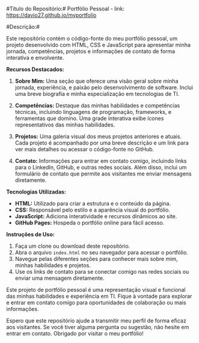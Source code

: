 #Título do Repositório:# Portfólio Pessoal - link: https://davio27.github.io/myportfolio

#Descrição:#

Este repositório contém o código-fonte do meu portfólio pessoal, um projeto desenvolvido com HTML, CSS e JavaScript para apresentar minha jornada, competências, projetos e informações de contato de forma interativa e envolvente.

**Recursos Destacados:**

1. **Sobre Mim:** Uma seção que oferece uma visão geral sobre minha jornada, experiência, e paixão pelo desenvolvimento de software. Inclui uma breve biografia e minha especialização em tecnologias de TI.

2. **Competências:** Destaque das minhas habilidades e competências técnicas, incluindo linguagens de programação, frameworks, e ferramentas que domino. Uma grade interativa exibe ícones representativos das minhas habilidades.

3. **Projetos:** Uma galeria visual dos meus projetos anteriores e atuais. Cada projeto é acompanhado por uma breve descrição e um link para ver mais detalhes ou acessar o código-fonte no GitHub.

4. **Contato:** Informações para entrar em contato comigo, incluindo links para o LinkedIn, GitHub, e outras redes sociais. Além disso, inclui um formulário de contato que permite aos visitantes me enviar mensagens diretamente.

**Tecnologias Utilizadas:**

- **HTML:** Utilizado para criar a estrutura e o conteúdo da página.
- **CSS:** Responsável pelo estilo e a aparência visual do portfólio.
- **JavaScript:** Adiciona interatividade e recursos dinâmicos ao site.
- **GitHub Pages:** Hospeda o portfólio online para fácil acesso.

**Instruções de Uso:**

1. Faça um clone ou download deste repositório.
2. Abra o arquivo `index.html` no seu navegador para acessar o portfólio.
3. Navegue pelas diferentes seções para conhecer mais sobre mim, minhas habilidades e projetos.
4. Use os links de contato para se conectar comigo nas redes sociais ou enviar uma mensagem diretamente.

Este projeto de portfólio pessoal é uma representação visual e funcional das minhas habilidades e experiência em TI. Fique à vontade para explorar e entrar em contato comigo para oportunidades de colaboração ou mais informações.

Espero que este repositório ajude a transmitir meu perfil de forma eficaz aos visitantes. Se você tiver alguma pergunta ou sugestão, não hesite em entrar em contato. Obrigado por visitar o meu portfólio!
